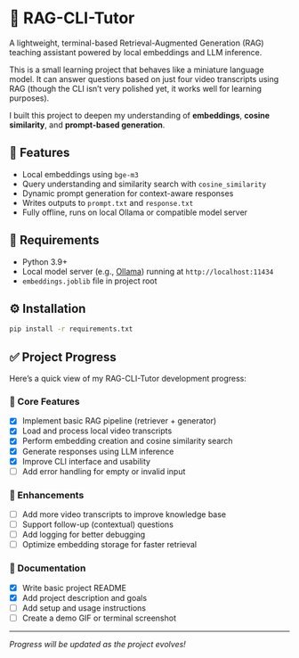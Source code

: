 # 🧠 RAG-CLI-Tutor

A lightweight, terminal-based Retrieval-Augmented Generation (RAG) teaching assistant powered by local embeddings and LLM inference.

This is a small learning project that behaves like a miniature language model.
It can answer questions based on just four video transcripts using RAG (though the CLI isn’t very polished yet, it works well for learning purposes).

I built this project to deepen my understanding of **embeddings**, **cosine similarity**, and **prompt-based generation**.  

## 🚀 Features
- Local embeddings using `bge-m3`
- Query understanding and similarity search with `cosine_similarity`
- Dynamic prompt generation for context-aware responses
- Writes outputs to `prompt.txt` and `response.txt`
- Fully offline, runs on local Ollama or compatible model server

## 🧩 Requirements
- Python 3.9+
- Local model server (e.g., [Ollama](https://ollama.ai)) running at `http://localhost:11434`
- `embeddings.joblib` file in project root

## ⚙️ Installation
```bash
pip install -r requirements.txt
```

## ✅ Project Progress

Here’s a quick view of my RAG-CLI-Tutor development progress:

### 🧱 Core Features
- [x] Implement basic RAG pipeline (retriever + generator)
- [x] Load and process local video transcripts
- [x] Perform embedding creation and cosine similarity search
- [x] Generate responses using LLM inference
- [x] Improve CLI interface and usability
- [ ] Add error handling for empty or invalid input

### 🧠 Enhancements
- [ ] Add more video transcripts to improve knowledge base
- [ ] Support follow-up (contextual) questions
- [ ] Add logging for better debugging
- [ ] Optimize embedding storage for faster retrieval

### 🧩 Documentation
- [x] Write basic project README
- [x] Add project description and goals
- [ ] Add setup and usage instructions
- [ ] Create a demo GIF or terminal screenshot

---
*Progress will be updated as the project evolves!*
